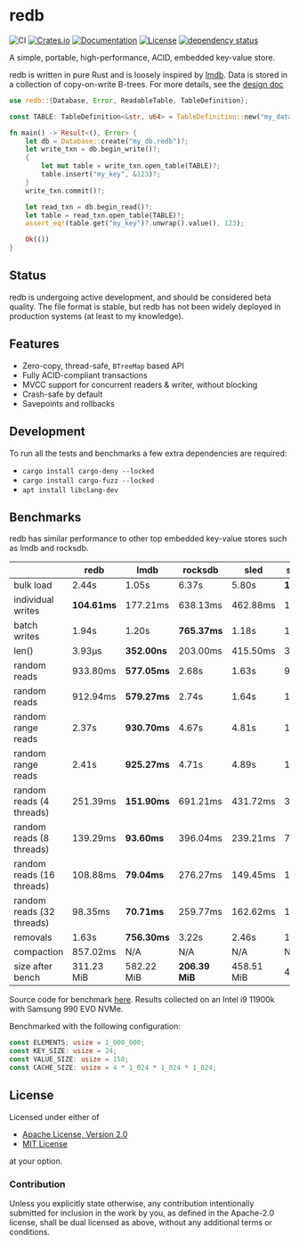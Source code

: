 # redb

![CI](https://github.com/cberner/redb/actions/workflows/ci.yml/badge.svg)
[![Crates.io](https://img.shields.io/crates/v/redb.svg)](https://crates.io/crates/redb)
[![Documentation](https://docs.rs/redb/badge.svg)](https://docs.rs/redb)
[![License](https://img.shields.io/crates/l/redb)](https://crates.io/crates/redb)
[![dependency status](https://deps.rs/repo/github/cberner/redb/status.svg)](https://deps.rs/repo/github/cberner/redb)

A simple, portable, high-performance, ACID, embedded key-value store.

redb is written in pure Rust and is loosely inspired by [lmdb](http://www.lmdb.tech/doc/). Data is stored in a collection
of copy-on-write B-trees. For more details, see the [design doc](docs/design.md)

```rust
use redb::{Database, Error, ReadableTable, TableDefinition};

const TABLE: TableDefinition<&str, u64> = TableDefinition::new("my_data");

fn main() -> Result<(), Error> {
    let db = Database::create("my_db.redb")?;
    let write_txn = db.begin_write()?;
    {
        let mut table = write_txn.open_table(TABLE)?;
        table.insert("my_key", &123)?;
    }
    write_txn.commit()?;

    let read_txn = db.begin_read()?;
    let table = read_txn.open_table(TABLE)?;
    assert_eq!(table.get("my_key")?.unwrap().value(), 123);

    Ok(())
}
```

## Status
redb is undergoing active development, and should be considered beta quality. The file format is stable,
but redb has not been widely deployed in production systems (at least to my knowledge).

## Features
* Zero-copy, thread-safe, `BTreeMap` based API
* Fully ACID-compliant transactions
* MVCC support for concurrent readers & writer, without blocking
* Crash-safe by default
* Savepoints and rollbacks

## Development
To run all the tests and benchmarks a few extra dependencies are required:
* `cargo install cargo-deny --locked`
* `cargo install cargo-fuzz --locked`
* `apt install libclang-dev`

## Benchmarks

redb has similar performance to other top embedded key-value stores such as lmdb and rocksdb.

|                           | redb         | lmdb         | rocksdb        | sled       | sanakirja |
|---------------------------|--------------|--------------|----------------|------------|-----------|
| bulk load                 | 2.44s        | 1.05s        | 6.37s          | 5.80s      | **1.01s** |
| individual writes         | **104.61ms** | 177.21ms     | 638.13ms       | 462.88ms   | 160.41ms  |
| batch writes              | 1.94s        | 1.20s        | **765.37ms**   | 1.18s      | 1.58s     |
| len()                     | 3.93µs       | **352.00ns** | 203.00ms       | 415.50ms   | 31.14ms   |
| random reads              | 933.80ms     | **577.05ms** | 2.68s          | 1.63s      | 978.73ms  |
| random reads              | 912.94ms     | **579.27ms** | 2.74s          | 1.64s      | 1.03s     |
| random range reads        | 2.37s        | **930.70ms** | 4.67s          | 4.81s      | 1.33s     |
| random range reads        | 2.41s        | **925.27ms** | 4.71s          | 4.89s      | 1.35s     |
| random reads (4 threads)  | 251.39ms     | **151.90ms** | 691.21ms       | 431.72ms   | 374.82ms  |
| random reads (8 threads)  | 139.29ms     | **93.60ms**  | 396.04ms       | 239.21ms   | 745.92ms  |
| random reads (16 threads) | 108.88ms     | **79.04ms**  | 276.27ms       | 149.45ms   | 1.75s     |
| random reads (32 threads) | 98.35ms      | **70.71ms**  | 259.77ms       | 162.62ms   | 1.76s     |
| removals                  | 1.63s        | **756.30ms** | 3.22s          | 2.46s      | 1.14s     |
| compaction                | 857.02ms     | N/A          | N/A            | N/A        | N/A       |
| size after bench          | 311.23 MiB   | 582.22 MiB   | **206.39 MiB** | 458.51 MiB | 4.00 GiB  |

Source code for benchmark [here](./benches/lmdb_benchmark.rs). Results collected on an Intel i9 11900k with Samsung 990 EVO NVMe.

Benchmarked with the following configuration:

```rs
const ELEMENTS: usize = 1_000_000;
const KEY_SIZE: usize = 24;
const VALUE_SIZE: usize = 150;
const CACHE_SIZE: usize = 4 * 1_024 * 1_024 * 1_024;
```

## License

Licensed under either of

* [Apache License, Version 2.0](LICENSE-APACHE)
* [MIT License](LICENSE-MIT)

at your option.

### Contribution

Unless you explicitly state otherwise, any contribution intentionally
submitted for inclusion in the work by you, as defined in the Apache-2.0
license, shall be dual licensed as above, without any additional terms or
conditions.
